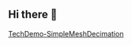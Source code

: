 ## Hi there 👋

<!--

**Here are some ideas to get you started:**

🙋‍♀️ A short introduction - what is your organization all about?
🌈 Contribution guidelines - how can the community get involved?
👩‍💻 Useful resources - where can the community find your docs? Is there anything else the community should know?
🍿 Fun facts - what does your team eat for breakfast?
🧙 Remember, you can do mighty things with the power of [Markdown](https://docs.github.com/github/writing-on-github/getting-started-with-writing-and-formatting-on-github/basic-writing-and-formatting-syntax)
-->

<!-- [KoreGlobe](https://github.com/KORE74/KoreGlobe)

[KoreSim](https://github.com/KORE74/KoreSim)

[KoreCommonCSharpClasses](https://github.com/KORE74/KoreCommonCSharpClasses)

-->

[TechDemo-SimpleMeshDecimation](https://github.com/KORE74/TechDemo-SimpleMeshDecimation)
